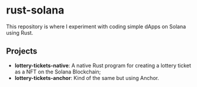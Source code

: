# rust-solana

This repository is where I experiment with coding simple dApps on Solana using Rust.

## Projects

- **lottery-tickets-native**: A native Rust program for creating a lottery ticket as a NFT on the Solana Blockchain;
- **lottery-tickets-anchor**: Kind of the same but using Anchor.
